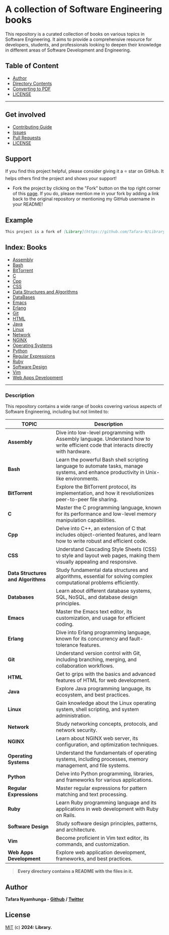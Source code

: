 # A collection of Software Engineering books

This repository is a curated collection of books on various topics in Software Engineering. It aims to provide a comprehensive resource for developers, students, and professionals looking to deepen their knowledge in different areas of Software Development and Engineering.

## Table of Content
- [Author](#author)
- [Directory Contents](#books)
- [Converting to PDF](utils/file_conversion.md)
- [LICENSE](#license)
___

## Get involved

- [Contributing Guide](Contributors.md)
- [Issues](https://github.com/Tafara-N/Library/issues)
- [Pull Requests](https://github.com/Tafara-N/Library/pulls)
- [LICENSE](LICENSE)

## Support

If you find this project helpful, please consider giving it a ⭐ star on GitHub. It helps others find the project and shows your support!

- Fork the project by clicking on the "Fork" button on the top right corner of this [page](https://github.com/Tafara-N/Library). If you do, please mention me in your fork by adding a link back to the original repository or mentioning my GitHub username in your README!

## Example

```markdown
This project is a fork of [Library](https://github.com/Tafara-N/Library) by [@Tafara-N](https://github.com/Tafara-N).
```

## Index: Books

- [Assembly](Books/ASM/README.md)
- [Bash](Books/Bash/README.md)
- [BitTorrent](Books/BitTorrent/README.md)
- [C](Books/C%20|%20C++%20/C/README.md)
- [Cpp](Books/C%20|%20C++%20/C++/READEME.md)
- [CSS](Books/HTML/CSS/README.md)
- [Data Structures and Algorithms](Books/Data%20Structures%20and%20Algorithms/README.md)
- [DataBases](Books/DataBases/README.md)
- [Emacs](Books/Emacs/README.md)
- [Erlang](Books/Erlang/README.md)
- [Git](Books/Git/README.md)
- [HTML](Books/HTML/README.md)
- [Java]()
- [Linux](Books/Linux/README.md)
- [Network](Books/Network/README.md)
- [NGINX](Books/Nginx/README.md)
- [Operating Systems](Books/Operating%20Systems/README.md)
- [Python](Books/Python/README.md)
- [Regular Expressions](Books/Regex/README.md)
- [Ruby](Books/Ruby/README.md)
- [Software Design](Books/Software%20Design/README.md)
- [Vim](Books/Vim/README.md)
- [Web Apps Development](Books/Web%20Apps%20Dev/README.md)
___

### Description

This repository contains a wide range of books covering various aspects of Software Engineering, including but not limited to:

| TOPIC                        | Description                                                                                                 |
|------------------------------|-------------------------------------------------------------------------------------------------------------|
| **Assembly**                 | Dive into low-level programming with Assembly language. Understand how to write efficient code that interacts directly with hardware. |
| **Bash**                     | Learn the powerful Bash shell scripting language to automate tasks, manage systems, and enhance productivity in Unix-like environments. |
| **BitTorrent**               | Explore the BitTorrent protocol, its implementation, and how it revolutionizes peer-to-peer file sharing.   |
| **C**                        | Master the C programming language, known for its performance and low-level memory manipulation capabilities. |
| **Cpp**                      | Delve into C++, an extension of C that includes object-oriented features, and learn how to write robust and efficient code. |
| **CSS**                      | Understand Cascading Style Sheets (CSS) to style and layout web pages, making them visually appealing and responsive. |
| **Data Structures and Algorithms** | Study fundamental data structures and algorithms, essential for solving complex computational problems efficiently. |
| **Databases**                | Learn about different database systems, SQL, NoSQL, and database design principles.                         |
| **Emacs**                    | Master the Emacs text editor, its customization, and usage for efficient coding.                            |
| **Erlang**                   | Dive into Erlang programming language, known for its concurrency and fault-tolerance features.              |
| **Git**                      | Understand version control with Git, including branching, merging, and collaboration workflows.             |
| **HTML**                     | Get to grips with the basics and advanced features of HTML for web development.                             |
| **Java**                     | Explore Java programming language, its ecosystem, and best practices.                                       |
| **Linux**                    | Gain knowledge about the Linux operating system, shell scripting, and system administration.                |
| **Network**                  | Study networking concepts, protocols, and network security.                                                 |
| **NGINX**                    | Learn about NGINX web server, its configuration, and optimization techniques.                               |
| **Operating Systems**        | Understand the fundamentals of operating systems, including processes, memory management, and file systems. |
| **Python**                   | Delve into Python programming, libraries, and frameworks for various applications.                          |
| **Regular Expressions**      | Master regular expressions for pattern matching and text processing.                                        |
| **Ruby**                     | Learn Ruby programming language and its applications in web development with Ruby on Rails.                 |
| **Software Design**          | Study software design principles, patterns, and architecture.                                               |
| **Vim**                      | Become proficient in Vim text editor, its commands, and customization.                                      |
| **Web Apps Development**     | Explore web application development, frameworks, and best practices.                                        |

> **Every directory contains a README with the files in it.**

## Author

**Tafara Nyamhunga  - [Github](https://github.com/tafara-n) / [Twitter](https://twitter.com/tafaranyamhunga)**

## License

[MIT](LICENSE) (c) **2024: Library.**
